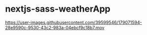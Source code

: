 # nextjs-sass-weatherApp




https://user-images.githubusercontent.com/39599546/179071594-28e9590c-9530-43c2-983a-04ebcf9c18b7.mov

